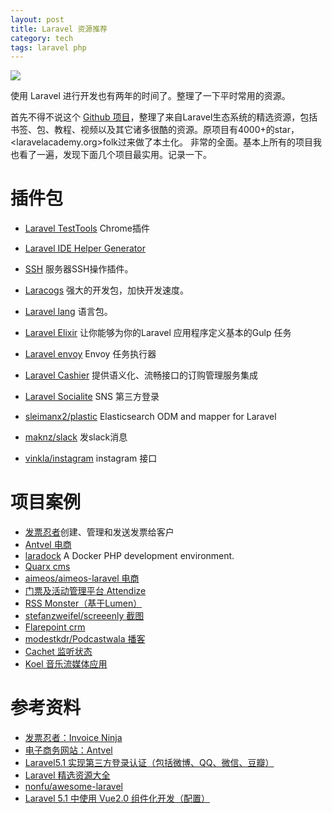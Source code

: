 ```yaml
---
layout: post
title: Laravel 资源推荐
category: tech
tags: laravel php
---
```


![](https://cdn.kelu.org/blog/tags/laravel.jpg)

使用 Laravel 进行开发也有两年的时间了。整理了一下平时常用的资源。

首先不得不说这个 [Github 项目][nonfu/awesome-laravel]，整理了来自Laravel生态系统的精选资源，包括书签、包、教程、视频以及其它诸多很酷的资源。原项目有4000+的star，<laravelacademy.org>folk过来做了本土化。 非常的全面。基本上所有的项目我也看了一遍，发现下面几个项目最实用。记录一下。

# 插件包

* [Laravel TestTools](https://chrome.google.com/webstore/detail/laravel-testtools/ddieaepnbjhgcbddafciempnibnfnakl) Chrome插件
* [Laravel IDE Helper Generator](http://laravelacademy.org/post/4202.html)
* [SSH](https://laravelcollective.com/docs/5.1/ssh) 服务器SSH操作插件。
* [Laracogs](https://github.com/yabhq/laracogs) 强大的开发包，加快开发速度。
* [Laravel lang](https://github.com/caouecs/Laravel-lang) 语言包。
* [Laravel Elixir](http://www.golaravel.com/laravel/docs/5.0/elixir/#installation) 让你能够为你的Laravel 应用程序定义基本的Gulp 任务
* [Laravel envoy](https://laravel.com/docs/5.4/envoy) Envoy 任务执行器
* [Laravel Cashier](http://www.golaravel.com/Laravel/docs/5.0/billing/) 提供语义化、流畅接口的订购管理服务集成
* [Laravel Socialite](https://github.com/laravel/socialite) SNS 第三方登录
* [sleimanx2/plastic](https://github.com/sleimanx2/plastic) Elasticsearch ODM and mapper for Laravel

* [maknz/slack](https://github.com/maknz/slack) 发slack消息
* [vinkla/instagram](https://github.com/vinkla/instagram) instagram 接口

# 项目案例

* [发票忍者][invoiceninja/invoiceninja]创建、管理和发送发票给客户
* [Antvel 电商](https://github.com/ant-vel/App)
* [laradock](https://github.com/LaraDock/laradock) A Docker PHP development environment. 
* [Quarx cms](https://github.com/YABhq/Quarx) 
* [aimeos/aimeos-laravel 电商](https://github.com/aimeos/aimeos-laravel) 
* [门票及活动管理平台 Attendize](https://www.attendize.com/)
* [RSS Monster（基于Lumen）](https://github.com/pietheinstrengholt/rssmonster)
* [stefanzweifel/screeenly 截图](https://github.com/stefanzweifel/screeenly)
* [Flarepoint crm](https://github.com/Bottelet/Flarepoint-crm)
* [modestkdr/Podcastwala 播客](https://github.com/modestkdr/Podcastwala)
* [Cachet 监听状态](http://laravelacademy.org/post/824.html)
* [Koel 音乐流媒体应用](https://github.com/phanan/koel)

# 参考资料

* [发票忍者：Invoice Ninja](http://laravelacademy.org/post/1117.html)
* [电子商务网站：Antvel](http://laravelacademy.org/post/3793.html)
* [Laravel5.1 实现第三方登录认证（包括微博、QQ、微信、豆瓣）](http://www.open-open.com/lib/view/open1439797915176.html)
* [Laravel 精选资源大全](http://www.shibahua.com/?p=335)
* [nonfu/awesome-laravel](https://github.com/nonfu/awesome-laravel)
* [Laravel 5.1 中使用 Vue2.0 组件化开发（配置）](http://laravelacademy.org/post/5656.html)

[nonfu/awesome-laravel]: https://github.com/nonfu/awesome-laravel 
[invoiceninja/invoiceninja]: https://github.com/invoiceninja/invoiceninja
